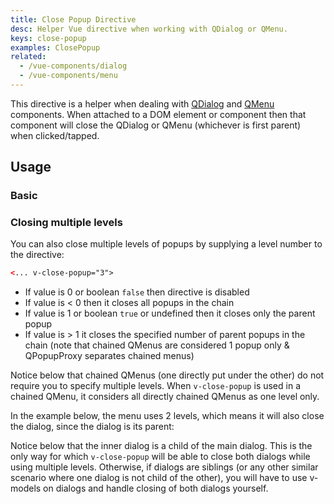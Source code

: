 ```yaml
---
title: Close Popup Directive
desc: Helper Vue directive when working with QDialog or QMenu.
keys: close-popup
examples: ClosePopup
related:
  - /vue-components/dialog
  - /vue-components/menu
---
```


This directive is a helper when dealing with [QDialog](/vue-components/dialog) and [QMenu](/vue-components/menu) components. When attached to a DOM element or component then that component will close the QDialog or QMenu (whichever is first parent) when clicked/tapped.

<DocApi file="ClosePopup" />

## Usage

### Basic

<DocExample title="With a QMenu" file="Menu" />

<DocExample title="With a QDialog" file="Dialog" />

### Closing multiple levels

You can also close multiple levels of popups by supplying a level number to the directive:

```html
<... v-close-popup="3">
```

* If value is 0 or boolean `false` then directive is disabled
* If value is < 0 then it closes all popups in the chain
* If value is 1 or boolean `true` or undefined then it closes only the parent popup
* If value is > 1 it closes the specified number of parent popups in the chain (note that chained QMenus are considered 1 popup only & QPopupProxy separates chained menus)

Notice below that chained QMenus (one directly put under the other) do not require you to specify multiple levels. When `v-close-popup` is used in a chained QMenu, it considers all directly chained QMenus as one level only.

<DocExample title="Menu tree" file="MenuTree" />

In the example below, the menu uses 2 levels, which means it will also close the dialog, since the dialog is its parent:

<DocExample title="Dialog with menu" file="DialogMenu" />

Notice below that the inner dialog is a child of the main dialog. This is the only way for which `v-close-popup` will be able to close both dialogs while using multiple levels. Otherwise, if dialogs are siblings (or any other similar scenario where one dialog is not child of the other), you will have to use v-models on dialogs and handle closing of both dialogs yourself.

<DocExample title="Dialog in Dialog" file="DialogInDialog" />
